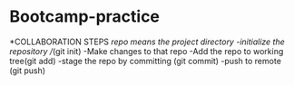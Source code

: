 # Bootcamp-practice

*COLLABORATION STEPS *repo means the project directory
-initialize the repository /*(git init)
-Make changes to that repo
-Add the repo to working tree(git add)
-stage the repo by committing (git commit)
-push to remote (git push)